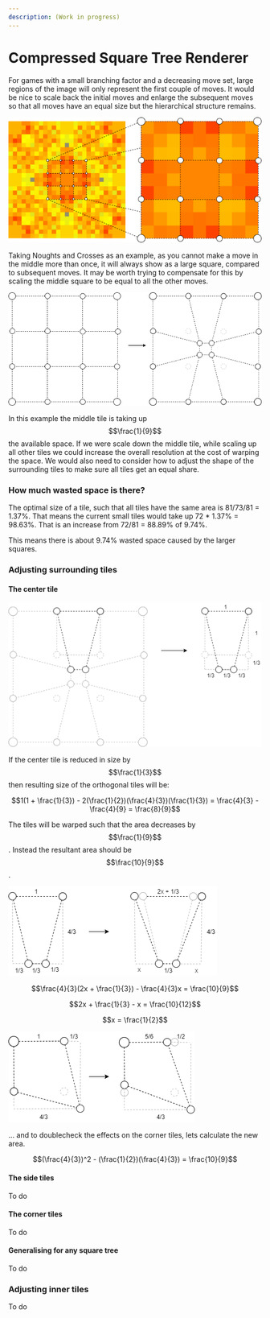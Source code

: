 ```yaml
---
description: (Work in progress)
---
```


# Compressed Square Tree Renderer

For games with a small branching factor and a decreasing move set, large regions of the image will only represent the first couple of moves. It would be nice to scale back the initial moves and enlarge the subsequent moves so that all moves have an equal size but the hierarchical structure remains.

![](../../.gitbook/assets/diagrams-page-3.png)

Taking Noughts and Crosses as an example, as you cannot make a move in the middle more than once, it will always show as a large square, compared to subsequent moves. It may be worth trying to compensate for this by scaling the middle square to be equal to all the other moves.

![](../../.gitbook/assets/diagrams-page-2.2.png)

In this example the middle tile is taking up $$\frac{1}{9}$$ the available space. If we were scale down the middle tile, while scaling up all other tiles we could increase the overall resolution at the cost of warping the space. We would also need to consider how to adjust the shape of the surrounding tiles to make sure all tiles get an equal share.

### How much wasted space is there?

The optimal size of a tile, such that all tiles have the same area is 81/73/81 = 1.37%. That means the current small tiles would take up 72 \* 1.37% = 98.63%. That is an increase from 72/81 = 88.89% of 9.74%.

This means there is about 9.74% wasted space caused by the larger squares. 

### Adjusting surrounding tiles

#### The center tile

![](../../.gitbook/assets/diagrams-page-4.png)

If the center tile is reduced in size by $$\frac{1}{3}$$ then resulting size of the orthogonal tiles will be:

$$1(1 + \frac{1}{3}) - 2(\frac{1}{2})(\frac{4}{3})(\frac{1}{3}) = \frac{4}{3} - \frac{4}{9} = \frac{8}{9}$$ 

The tiles will be warped such that the area decreases by $$\frac{1}{9}$$. Instead the resultant area should be $$\frac{10}{9}$$.

![](../../.gitbook/assets/diagrams-page-5.png)

$$\frac{4}{3}(2x + \frac{1}{3}) - \frac{4}{3}x = \frac{10}{9}$$ 

$$2x + \frac{1}{3} - x = \frac{10}{12}$$ 

$$x = \frac{1}{2}$$ 

![](../../.gitbook/assets/diagrams-page-6.png)

... and to doublecheck the effects on the corner tiles, lets calculate the new area.

$$(\frac{4}{3})^2 - (\frac{1}{2})(\frac{4}{3}) = \frac{10}{9}$$ 

#### The side tiles

To do

#### The corner tiles

To do

#### Generalising for any square tree

To do

### Adjusting inner tiles

To do

